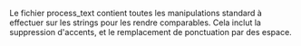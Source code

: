 Le fichier process_text contient toutes les manipulations standard à effectuer sur les strings pour les rendre comparables. Cela inclut la suppression d'accents, et le remplacement de ponctuation par des espace.

